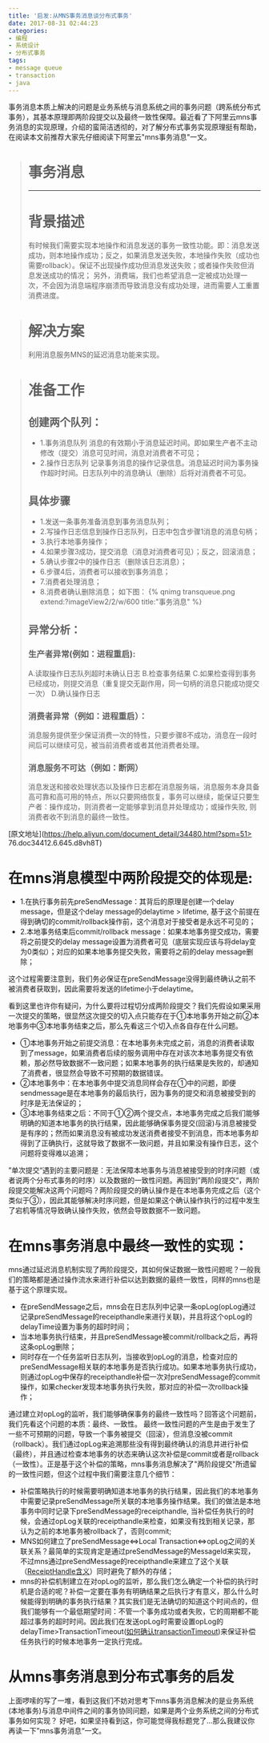 ```yaml
---
title: '启发:从MNS事务消息谈分布式事务'
date: 2017-08-31 02:44:23
categories: 
- 编程
- 系统设计
- 分布式事务
tags:
- message queue
- transaction
- java
---
```


事务消息本质上解决的问题是业务系统与消息系统之间的事务问题（跨系统分布式事务），其基本原理即两阶段提交以及最终一致性保障。最近看了下阿里云mns事务消息的实现原理，介绍的蛮简洁透彻的，对了解分布式事务实现原理挺有帮助，在阅读本文前推荐大家先仔细阅读下阿里云"mns事务消息"一文。

> # 事务消息
> ---
> # 背景描述
> 有时候我们需要实现本地操作和消息发送的事务一致性功能。即：消息发送成功，则本地操作成功；反之，如果消息发送失败，本地操作失败（成功也需要rollback）。保证不出现操作成功但消息发送失败；或者操作失败但消息发送成功的情况；
> 另外，消费端，我们也希望消息一定被成功处理一次，不会因为消息端程序崩溃而导致消息没有成功处理，进而需要人工重置消费进度。

> # 解决方案
> 利用消息服务MNS的延迟消息功能来实现。

> # 准备工作
> ## 创建两个队列：
> * 1.事务消息队列
> 	消息的有效期小于消息延迟时间。即如果生产者不主动修改（提交）消息可见时间，消息对消费者不可见；
> * 2.操作日志队列
> 	记录事务消息的操作记录信息。消息延迟时间为事务操作超时时间。日志队列中的消息确认（删除）后将对消费者不可见。
> <!-- more -->
> 
> ## 具体步骤
> * 1.发送一条事务准备消息到事务消息队列；
> * 2.写操作日志信息到操作日志队列，日志中包含步骤1消息的消息句柄；
> * 3.执行本地事务操作；
> * 4.如果步骤3成功，提交消息（消息对消费者可见）；反之，回滚消息；
> * 5.确认步骤2中的操作日志（删除该日志消息）；
> * 6.步骤4后，消费者可以接收到事务消息；
> * 7.消费者处理消息；
> * 8.消费者确认删除消息；
> 如下图：
{% qnimg transqueue.png extend:?imageView2/2/w/600 title:"事务消息" %}
> 
> ## 异常分析：
> ### 生产者异常(例如：进程重启):
> A.读取操作日志队列超时未确认日志
> B.检查事务结果
> C.如果检查得到事务已经成功，则提交消息（重复提交无副作用，同一句柄的消息只能成功提交一次）
> D.确认操作日志
> ### 消费者异常（例如：进程重启）：
> 消息服务提供至少保证消费一次的特性，只要步骤8不成功，消息在一段时间后可以继续可见，被当前消费者或者其他消费者处理。
> ### 消息服务不可达（例如：断网）
> 消息发送和接收处理状态以及操作日志都在消息服务端，消息服务本身具备高可靠和高可用的特点，所以只要网络恢复，事务可以继续，能保证只要生产者：操作成功，则消费者一定能够拿到消息并处理成功；或操作失败, 则消费者收不到消息的最终一致性。
> 
[原文地址](https://help.aliyun.com/document_detail/34480.html?spm=51> 76.doc34412.6.645.d8vh8T)
> 

# 在mns消息模型中两阶段提交的体现是:
* 1.在执行事务前先preSendMessage：其背后的原理是创建一个delay message，但是这个delay message的delaytime > lifetime, 基于这个前提在得到确切的commit/rollback操作前，这个消息对于接受者是永远不可见的；
* 2.本地事务结束后commit/rollback message：如果本地事务提交成功，需要将之前提交的delay message设置为消费者可见（底层实现应该与将delay变为0类似）；对应的如果本地事务提交失败，需要将之前的delay message删除；

这个过程需要注意到，我们务必保证在preSendMessage没得到最终确认之前不被消费者获取到，因此需要将发送的lifetime小于delaytime。

看到这里也许你有疑问，为什么要将过程切分成两阶段提交？我们先假设如果采用一次提交的策略，很显然这次提交的切入点只能存在于①本地事务开始之前②本地事务中③本地事务结束之后，那么先看这三个切入点各自存在什么问题。
* ①本地事务开始之前提交消息：在本地事务未完成之前，消息的消费者读取到了message，如果消费者后续的服务调用中存在对该次本地事务提交有依赖，那必然导致数据不一致问题；如果本地事务的执行结果是失败的，却通知了消费者，很显然会导致不可预期的数据错误。
* ②本地事务中：在本地事务中提交消息同样会存在①中的问题，即便sendmessage是在本地事务的最后执行，因为事务的提交和消息被接受到的时序是无法保证的；
* ③本地事务结束之后：不同于①②两个提交点，本地事务完成之后我们能够明确的知道本地事务的执行结果，因此能够确保事务提交(回滚)与消息被接受是有序的；然而如果消息没有被成功发送消费者接受不到消息，而本地事务却得到了正确执行，这就导致了数据不一致问题，并且如果没有操作日志，这个问题将变得难以追溯；

”单次提交“遇到的主要问题是：无法保障本地事务与消息被接受到的时序问题（或者说两个分布式事务的时序）以及数据的一致性问题。再回到”两阶段提交“，两阶段提交能解决这两个问题吗？两阶段提交的确认操作是在本地事务完成之后（这个类似于③），因此其能够解决时序问题，但是如果这个确认操作执行的过程中发生了宕机等情况导致确认操作失败，依然会导致数据不一致问题。

# 在mns事务消息中最终一致性的实现：
mns通过延迟消息机制实现了两阶段提交，其如何保证数据一致性问题呢？一般我们的策略都是通过操作流水来进行补偿以达到数据的最终一致性，同样的mns也是基于这个原理实现。
* 在preSendMessage之后，mns会在日志队列中记录一条opLog(opLog通过记录preSendMessage的receipthandle来进行关联)，并且将这个opLog的delayTime设置为事务的超时时间；
* 当本地事务执行结束，并且preSendMessage被commit/rollback之后，再将这条opLog删除；
* 同时存在一个任务监听日志队列，当接收到opLog的消息，检查对应的preSendMessage相关联的本地事务是否执行成功。如果本地事务执行成功，则通过opLog中保存的receipthandle补偿一次对preSendMessage的commit操作，如果checker发现本地事务执行失败，那对应的补偿一次rollback操作；

通过建立对opLog的监听，我们能够确保事务的最终一致性吗？回答这个问题前，我们先看这个问题的本质：最终、一致性。
最终一致性问题的产生是由于发生了一些不可预期的问题，导致一个事务被提交（回滚），但消息没被commit（rollback）。我们通过opLog来追溯那些没有得到最终确认的消息并进行补偿（最终），并且通过检查本地事务的状态来确认这次补偿是commit或者是rollback（一致性）。正是基于这个补偿的策略，mns事务消息解决了"两阶段提交"所遗留的一致性问题，但这个过程中我们需要注意几个细节：
* 补偿策略执行的时候需要明确知道本地事务的执行结果，因此我们的本地事务中需要记录preSendMessage所关联的本地事务操作结果。我们的做法是本地事务中同时记录下preSendMessage的receipthandle, 当补偿任务执行的时候，会通过opLog关联的receipthandle来检查，如果没有找到相关记录，那认为之前的本地事务被rollback了，否则commit;
* MNS如何建立了preSendMessage<=>Local Transaction<=>opLog之间的关联关系？最简单的实现肯定是通过preSendMessage的MessageId来实现，不过mns通过preSendMessage的receipthandle来建立了这个关联（[ReceiptHandle含义](https://help.aliyun.com/document_detail/34954.html?spm=5176.doc27414.6.542.4v8wlc)）同时避免了额外的存储；
* mns的补偿机制建立在对opLog的监听，那么我们怎么确定一个补偿的执行时机是合适的呢？补偿一定要在事务有明确结果之后执行才有意义，那么什么时候能得到明确的事务执行结果？其实我们是无法确切的知道这个时间点的，但我们能够有一个最低期望时间：不管一个事务成功或者失败，它的周期都不能超过事务的超时时间。因此我们在发送opLog时需要设置opLog的delayTime>TransactionTimeout([如何确认transactionTimeout](https://forums.mysql.com/read.php?22,651421,651421#msg-651421))来保证补偿任务执行的时候本地事务一定执行完成。

# 从mns事务消息到分布式事务的启发
上面啰嗦的写了一堆，看到这我们不妨对思考下mns事务消息解决的是业务系统(本地事务)与消息中间件之间的事务协同问题，如果是两个业务系统之间的分布式事务如何实现？
好吧，如果坚持看到这，你可能觉得我标题党了...那么我建议你再读一下”mns事务消息“一文。